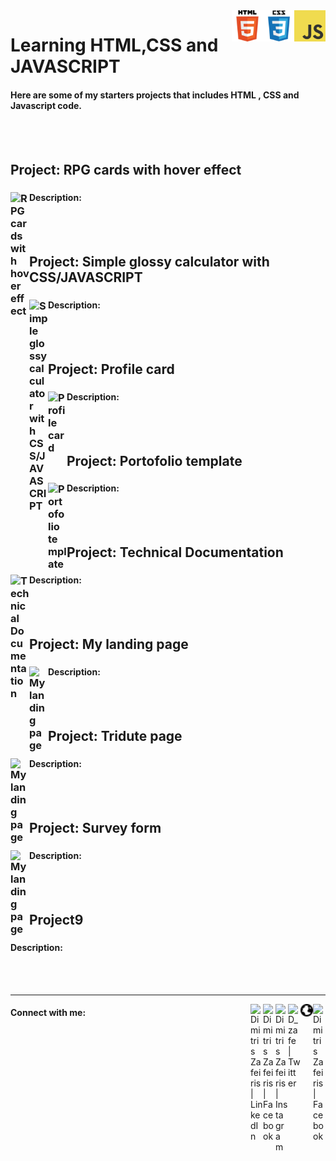 <div><img align="right" alt="JavaScript" width="50px" src="https://raw.githubusercontent.com/github/explore/80688e429a7d4ef2fca1e82350fe8e3517d3494d/topics/javascript/javascript.png" />
<img align="right" alt="CSS3" width="50px" src="https://raw.githubusercontent.com/github/explore/80688e429a7d4ef2fca1e82350fe8e3517d3494d/topics/css/css.png" />
  <img align="right" alt="HTML5" width="50px" src="https://raw.githubusercontent.com/github/explore/80688e429a7d4ef2fca1e82350fe8e3517d3494d/topics/html/html.png" />
</div>

# Learning HTML,CSS and JAVASCRIPT 

#### Here are some of my starters projects that includes HTML , CSS and Javascript code.

<br />
<br />

## Project: RPG cards with hover effect

### <a href="https://codepen.io/dimizafe/pen/XWzzaZN"><img align="left" alt="RPG cards with hover effect" width="30px" src="https://cdn.jsdelivr.net/npm/simple-icons@v3/icons/codepen.svg" /></a>
#### Description:

<br />
<br />

## Project: Simple glossy calculator with CSS/JAVASCRIPT

### <a href="https://codepen.io/dimizafe/pen/BammZjZ"><img align="left" alt="Simple glossy calculator with CSS/JAVASCRIPT" width="30px" src="https://cdn.jsdelivr.net/npm/simple-icons@v3/icons/codepen.svg" /></a>
#### Description:

<br />
<br />

## Project: Profile card

### <a href="https://codepen.io/dimizafe/pen/MWObwga"><img align="left" alt="Profile card" width="30px" src="https://cdn.jsdelivr.net/npm/simple-icons@v3/icons/codepen.svg" /></a>
#### Description:

<br />
<br />

## Project: Portofolio template

### <a href="https://codepen.io/dimizafe/pen/KKydmKQ"><img align="left" alt="Portofolio template" width="30px" src="https://cdn.jsdelivr.net/npm/simple-icons@v3/icons/codepen.svg" /></a>
#### Description:

<br />
<br />

## Project: Technical Documentation

### <a href="https://codepen.io/dimizafe/pen/gOXppXvQ"><img align="left" alt="Technical Documentation" width="30px" src="https://cdn.jsdelivr.net/npm/simple-icons@v3/icons/codepen.svg" /></a>
#### Description:

<br />
<br />

## Project: My landing page

### <a href="https://codepen.io/dimizafe/pen/oNGVoGG"><img align="left" alt="My landing page" width="30px" src="https://cdn.jsdelivr.net/npm/simple-icons@v3/icons/codepen.svg" /></a>
#### Description:

<br />
<br />

## Project: Tridute page

### <a href="https://codepen.io/dimizafe/pen/GRMzExe"><img align="left" alt="My landing page" width="30px" src="https://cdn.jsdelivr.net/npm/simple-icons@v3/icons/codepen.svg" /></a>
#### Description:

<br />
<br />

## Project: Survey form

### <a href="https://codepen.io/dimizafe/pen/poWGmaq"><img align="left" alt="My landing page" width="30px" src="https://cdn.jsdelivr.net/npm/simple-icons@v3/icons/codepen.svg" /></a>
#### Description:

<br />
<br />

## Project9

### <img align="left" alt="" width="30px" src="https://cdn.jsdelivr.net/npm/simple-icons@v3/icons/codepen.svg" />
#### Description:
<br />
<br />

------------------------------------------------------------------------------------------------------------------------------------------
[<img align="right" alt="Dimitris Zafeiris | Facebook" width="20px" src="https://cdn.jsdelivr.net/npm/simple-icons@v3/icons/codepen.svg" />][codepen]
[<img align="right" alt="resume" width="20px" src="https://raw.githubusercontent.com/iconic/open-iconic/master/svg/globe.svg" />][website]
[<img align="right" alt="D_zafe | Twitter" width="20px" src="https://cdn.jsdelivr.net/npm/simple-icons@v3/icons/twitter.svg" />][twitter]
[<img align="right" alt="Dimitris Zafeiris | Instagram" width="20px" src="https://cdn.jsdelivr.net/npm/simple-icons@v3/icons/instagram.svg" />][instagram]
[<img align="right" alt="Dimitris Zafeiris | Facebook" width="20px" src="https://cdn.jsdelivr.net/npm/simple-icons@v3/icons/facebook.svg" />][facebook]
[<img align="right" alt="Dimitris Zafeiris | LinkedIn" width="20px" src="https://cdn.jsdelivr.net/npm/simple-icons@v3/icons/linkedin.svg" />][linkedin]



#### Connect with me:

<br />


[website]: https://github.com/zafeirisdimi
[twitter]: https://twitter.com/D_zafe
[instagram]: https://www.instagram.com/d_zafe
[facebook]: https://www.facebook.com/dimizafe
[linkedin]: https://www.linkedin.com/in/dzafe
[codepen]: https://codepen.io/dimizafe
